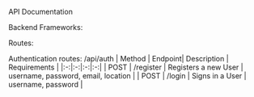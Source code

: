 API Documentation

Backend Frameworks:


Routes:

Authentication routes:
/api/auth
| Method | Endpoint| Description | Requirements |
|:-:|:-:|:-:|:-:|
| POST | /register | Registers a new User | username, password, email, location |
| POST | /login | Signs in a User | username, password |